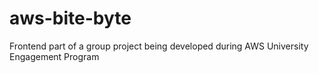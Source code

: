 # aws-bite-byte
Frontend part of a group project being developed during AWS University Engagement Program
